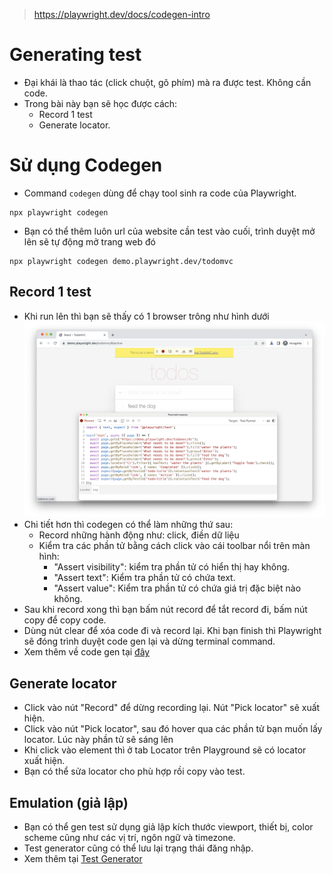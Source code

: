 > https://playwright.dev/docs/codegen-intro

# Generating test
- Đại khái là thao tác (click chuột, gõ phím) mà ra được test. Không cần code.
- Trong bài này bạn sẽ học được cách:
    - Record 1 test
    - Generate locator.

# Sử dụng Codegen
- Command `codegen` dùng để chạy tool sinh ra code của Playwright.
```
npx playwright codegen
```
- Bạn có thể thêm luôn url của website cần test vào cuối, trình duyệt mở lên sẽ tự động mở trang web đó
```
npx playwright codegen demo.playwright.dev/todomvc
```

## Record 1 test
- Khi run lên thì bạn sẽ thấy có 1 browser trông như hình dưới
![Code gen](images/005-codegen.png)
- Chi tiết hơn thì codegen có thể làm những thứ sau:
    - Record những hành động như: click, điền dữ liệu
    - Kiểm tra các phần tử bằng cách click vào cái toolbar nổi trên màn hình:
        - "Assert visibility": kiểm tra phần tử có hiển thị hay không.
        - "Assert text": Kiểm tra phần tử có chứa text.
        - "Assert value": Kiểm tra phần tử có chứa giá trị đặc biệt nào không.
- Sau khi record xong thì bạn bấm nút record để tắt record đi, bấm nút copy để copy code.
- Dùng nút clear để xóa code đi và record lại. Khi bạn finish thì Playwright sẽ đóng trình duyệt code gen lại và dừng terminal command.
- Xem thêm về code gen tại [đây](https://playwright.dev/docs/codegen)

## Generate locator
- Click vào nút "Record" để dừng recording lại. Nút "Pick locator" sẽ xuất hiện.
- Click vào nút "Pick locator", sau đó hover qua các phần tử bạn muốn lấy locator. Lúc này phần tử sẽ sáng lên
- Khi click vào element thì ở tab Locator trên Playground sẽ có locator xuất hiện.
- Bạn có thể sửa locator cho phù hợp rồi copy vào test.

## Emulation (giả lập)
- Bạn có thể gen test sử dụng giả lập kích thước viewport, thiết bị, color scheme cũng như các vị trí, ngôn ngữ và timezone.
- Test generator cũng có thể lưu lại trạng thái đăng nhập.
- Xem thêm tại [Test Generator](https://playwright.dev/docs/codegen#emulation)